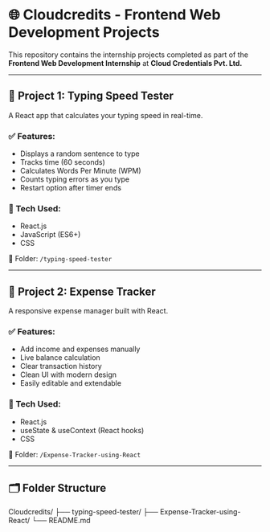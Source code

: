 # 🌐 Cloudcredits - Frontend Web Development Projects

This repository contains the internship projects completed as part of the **Frontend Web Development Internship** at **Cloud Credentials Pvt. Ltd.**

---

## 📌 Project 1: Typing Speed Tester

A React app that calculates your typing speed in real-time.

### ✅ Features:
- Displays a random sentence to type
- Tracks time (60 seconds)
- Calculates Words Per Minute (WPM)
- Counts typing errors as you type
- Restart option after timer ends

### 🔧 Tech Used:
- React.js
- JavaScript (ES6+)
- CSS

📁 Folder: `/typing-speed-tester`

---

## 📌 Project 2: Expense Tracker

A responsive expense manager built with React.

### ✅ Features:
- Add income and expenses manually
- Live balance calculation
- Clear transaction history
- Clean UI with modern design
- Easily editable and extendable

### 🔧 Tech Used:
- React.js
- useState & useContext (React hooks)
- CSS

📁 Folder: `/Expense-Tracker-using-React`

---

## 🗂️ Folder Structure

Cloudcredits/
├── typing-speed-tester/
├── Expense-Tracker-using-React/
└── README.md
